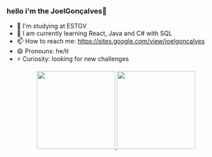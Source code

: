 ### hello i'm the JoelGonçalves👋

- 🔭 I'm studying at ESTGV
- 🌱 I am currently learning React, Java and C# with SQL
- 📫 How to reach me: https://sites.google.com/view/joelgoncalves
- 😄 Pronouns: he/it
- ⚡ Curiosity: looking for new challenges

<div align="center" dir="auto">
  <a href="https://github.com/goncalvesJoel">
  <img height="180em" src="https://camo.githubusercontent.com/953dd37976777f858b122763c51efc2bfe824f9ac2349e54cb93d85ede1a0452/68747470733a2f2f6769746875622d726561646d652d73746174732e76657263656c2e6170702f6170693f757365726e616d653d7261666162616c6c6572696e692673686f775f69636f6e733d74727565267468656d653d64726163756c6126696e636c7564655f616c6c5f636f6d6d6974733d7472756526636f756e745f707269766174653d74727565" data-canonical-src="https://github-readme-stats.vercel.app/api?username=goncalvesJoel&amp;show_icons=true&amp;theme=dracula&amp;include_all_commits=true&amp;count_private=true" style="max-width: 100%;">
  <img height="180em" src="https://camo.githubusercontent.com/73dc596043c316d78c506d53f5c0e74709f261e552f7073aeadef8a1a561d966/68747470733a2f2f6769746875622d726561646d652d73746174732e76657263656c2e6170702f6170692f746f702d6c616e67732f3f757365726e616d653d7261666162616c6c6572696e69266c61796f75743d636f6d70616374266c616e67735f636f756e743d37267468656d653d64726163756c61" data-canonical-src="https://github-readme-stats.vercel.app/api/top-langs/?username=goncalvesJoel&amp;layout=compact&amp;langs_count=7&amp;theme=dracula" style="max-width: 100%;">
</a></div><a href="https://github.com/goncalvesJoel">
